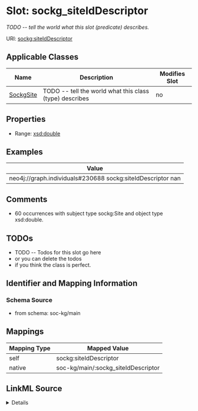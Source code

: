 

# Slot: sockg_siteIdDescriptor


_TODO -- tell the world what this slot (predicate) describes._





URI: [sockg:siteIdDescriptor](http://www.semanticweb.org/sockg/ontologies/2024/0/soil-carbon-ontology/siteIdDescriptor)



<!-- no inheritance hierarchy -->





## Applicable Classes

| Name | Description | Modifies Slot |
| --- | --- | --- |
| [SockgSite](../classes/SockgSite.md) | TODO -- tell the world what this class (type) describes |  no  |







## Properties

* Range: [xsd:double](http://www.w3.org/2001/XMLSchema#double)






## Examples

| Value |
| --- |
| neo4j://graph.individuals#230688 sockg:siteIdDescriptor nan |

## Comments

* 60 occurrences with subject type sockg:Site and object type xsd:double.

## TODOs

* TODO -- Todos for this slot go here
* or you can delete the todos
* if you think the class is perfect.

## Identifier and Mapping Information







### Schema Source


* from schema: soc-kg/main




## Mappings

| Mapping Type | Mapped Value |
| ---  | ---  |
| self | sockg:siteIdDescriptor |
| native | soc-kg/main/:sockg_siteIdDescriptor |




## LinkML Source

<details>
```yaml
name: sockg_siteIdDescriptor
description: TODO -- tell the world what this slot (predicate) describes.
todos:
- TODO -- Todos for this slot go here
- or you can delete the todos
- if you think the class is perfect.
comments:
- 60 occurrences with subject type sockg:Site and object type xsd:double.
examples:
- value: neo4j://graph.individuals#230688 sockg:siteIdDescriptor nan
from_schema: soc-kg/main
rank: 1000
slot_uri: sockg:siteIdDescriptor
alias: sockg_siteIdDescriptor
domain_of:
- sockg_Site
range: double

```
</details>